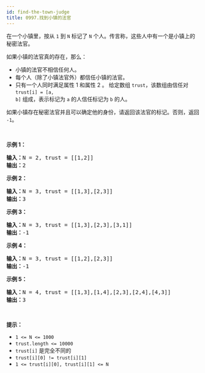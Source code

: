 ```yaml
---
id: find-the-town-judge
title: 0997.找到小镇的法官
---
```

在一个小镇里，按从 <code>1</code> 到 <code>N</code> 标记了 <code>N</code> 个人。传言称，这些人中有一个是小镇上的秘密法官。

如果小镇的法官真的存在，那么：

- 小镇的法官不相信任何人。
- 每个人（除了小镇法官外）都信任小镇的法官。
- 只有一个人同时满足属性 1 和属性 2 。
给定数组 <code>trust</code>，该数组由信任对 <code>trust[i] = [a, b]</code> 组成，表示标记为 <code>a</code> 的人信任标记为 <code>b</code> 的人。

如果小镇存在秘密法官并且可以确定他的身份，请返回该法官的标记。否则，返回 <code>-1</code>。

 

**示例 1：**


<pre><strong>输入：</strong>N = 2, trust = [[1,2]]<br/><strong>输出：</strong>2<br/></pre>

**示例 2：**


<pre><strong>输入：</strong>N = 3, trust = [[1,3],[2,3]]<br/><strong>输出：</strong>3<br/></pre>

**示例 3：**


<pre><strong>输入：</strong>N = 3, trust = [[1,3],[2,3],[3,1]]<br/><strong>输出：</strong>-1<br/></pre>

**示例 4：**


<pre><strong>输入：</strong>N = 3, trust = [[1,2],[2,3]]<br/><strong>输出：</strong>-1<br/></pre>

**示例 5：**


<pre><strong>输入：</strong>N = 4, trust = [[1,3],[1,4],[2,3],[2,4],[4,3]]<br/><strong>输出：</strong>3</pre>

 

**提示：**

- <code>1 &lt;= N &lt;= 1000</code>
- <code>trust.length &lt;= 10000</code>
- <code>trust[i]</code> 是完全不同的
- <code>trust[i][0] != trust[i][1]</code>
- <code>1 &lt;= trust[i][0], trust[i][1] &lt;= N</code>